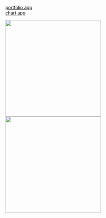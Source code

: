 [portfolio app](https://github.com/yuri0407/cordova_m_portfolio)  
[chart app](https://github.com/yuri0407/cordova_portfolio_chart)  

<img src="https://user-images.githubusercontent.com/94339489/203670840-74e3deb6-bdb2-436c-8eb3-a64d50f5498f.jpg"  width="300"/> <img src="https://user-images.githubusercontent.com/94339489/203670893-7510c25a-f03f-4de5-b6c0-bf9bf2116d04.jpg"  width="300"/>
